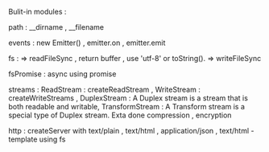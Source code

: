 Bulit-in modules :


path : __dirname , __filename 

events : new Emitter() , emitter.on , emitter.emit


fs : 
    => readFileSync , return buffer , use 'utf-8' or toString().
    => writeFileSync

fsPromise : async using promise 

streams : 
    ReadStream :  createReadStream ,
    WriteStream : createWriteStreams , 
    DuplexStream : A Duplex stream is a stream that is both readable and writable,
    TransformStream : A Transform stream is a special type of Duplex stream. Exta done compression , encryption

http :
    createServer with text/plain , text/html , application/json , text/html - template using fs 


